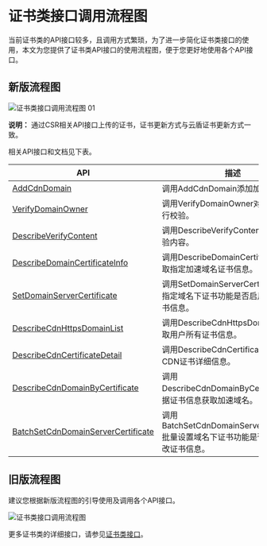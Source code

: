 # 证书类接口调用流程图

当前证书类的API接口较多，且调用方式繁琐，为了进一步简化证书类接口的使用，本文为您提供了证书类API接口的使用流程图，便于您更好地使用各个API接口。

## 新版流程图

![证书类接口调用流程图 01](https://static-aliyun-doc.oss-accelerate.aliyuncs.com/assets/img/zh-CN/1056039061/p207762.png)

**说明：** 通过CSR相关API接口上传的证书，证书更新方式与云盾证书更新方式一致。

相关API接口和文档见下表。

|API|描述|
|---|--|
|[AddCdnDomain](/intl.zh-CN/新版API参考/域名管理类接口/添加加速域名.md)|调用AddCdnDomain添加加速域名。|
|[VerifyDomainOwner](/intl.zh-CN/新版API参考/域名管理类接口/域名归属校验.md)|调用VerifyDomainOwner对域名归属进行校验。|
|[DescribeVerifyContent](/intl.zh-CN/新版API参考/域名管理类接口/获取归属校验内容.md)|调用DescribeVerifyContent获取归属校验内容。|
|[DescribeDomainCertificateInfo](/intl.zh-CN/新版API参考/证书类接口/获取加速域名的证书信息.md)|调用DescribeDomainCertificateInfo获取指定加速域名证书信息。|
|[SetDomainServerCertificate](/intl.zh-CN/新版API参考/证书类接口/设置加速域名的证书信息.md)|调用SetDomainServerCertificate设置指定域名下证书功能是否启用及修改证书信息。|
|[DescribeCdnHttpsDomainList](/intl.zh-CN/新版API参考/证书类接口/获取用户所有证书信息.md)|调用DescribeCdnHttpsDomainList获取用户所有证书信息。|
|[DescribeCdnCertificateDetail](/intl.zh-CN/新版API参考/证书类接口/获取CDN证书的详细信息.md)|调用DescribeCdnCertificateDetail查询CDN证书详细信息。|
|[DescribeCdnDomainByCertificate](/intl.zh-CN/新版API参考/证书类接口/获取证书信息对应加速域名.md)|调用DescribeCdnDomainByCertificate根据证书信息获取加速域名。|
|[BatchSetCdnDomainServerCertificate](/intl.zh-CN/新版API参考/证书类接口/批量设置加速域名证书信息.md)|调用BatchSetCdnDomainServerCertificate批量设置域名下证书功能是否启用及修改证书信息。|

## 旧版流程图

建议您根据新版流程图的引导使用及调用各个API接口。

![证书类接口调用流程图](https://static-aliyun-doc.oss-accelerate.aliyuncs.com/assets/img/zh-CN/1056039061/p168788.png)

更多证书类的详细接口，请参见[证书类接口](/intl.zh-CN/新版API参考/API概览.md)。

